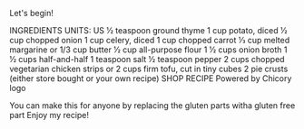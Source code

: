 Let's begin!

INGREDIENTS
UNITS: US
1⁄2
teaspoon ground thyme
1
cup potato, diced
1⁄2
cup chopped onion
1
cup celery, diced
1
cup chopped carrot
1⁄3
cup melted margarine or 1/3 cup butter
1⁄2
cup all-purpose flour
1 1⁄2
cups onion broth
1 1⁄2
cups half-and-half
1
teaspoon salt
1⁄2
teaspoon pepper
2
cups chopped vegetarian chicken strips or 2 cups firm tofu, cut in tiny cubes
2
pie crusts (either store bought or your own recipe)
SHOP RECIPE
Powered by
Chicory logo


You can make this for anyone by replacing the gluten parts witha gluten free part
Enjoy my recipe!